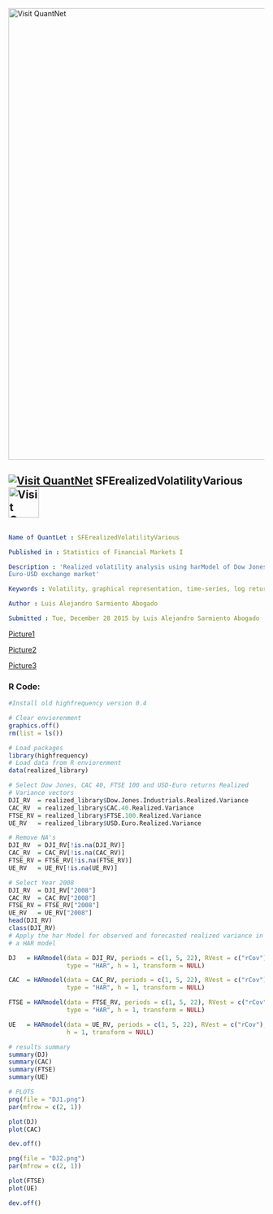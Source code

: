 
[<img src="https://github.com/QuantLet/Styleguide-and-FAQ/blob/master/pictures/banner.png" width="888" alt="Visit QuantNet">](http://quantlet.de/)

## [<img src="https://github.com/QuantLet/Styleguide-and-FAQ/blob/master/pictures/qloqo.png" alt="Visit QuantNet">](http://quantlet.de/) **SFErealizedVolatilityVarious** [<img src="https://github.com/QuantLet/Styleguide-and-FAQ/blob/master/pictures/QN2.png" width="60" alt="Visit QuantNet 2.0">](http://quantlet.de/)

```yaml

Name of QuantLet : SFErealizedVolatilityVarious

Published in : Statistics of Financial Markets I

Description : 'Realized volatility analysis using harModel of Dow Jones, CAC 50, FTSE 100 and
Euro-USD exchange market'

Keywords : Volatility, graphical representation, time-series, log returns, variance

Author : Luis Alejandro Sarmiento Abogado

Submitted : Tue, December 28 2015 by Luis Alejandro Sarmiento Abogado

```

[Picture1](DJ1.png)

[Picture2](DJ1A.png)

[Picture3](DJ2.png)


### R Code:
```r
#Install old highfrequency version 0.4

# Clear enviorenment
graphics.off()
rm(list = ls())

# Load packages
library(highfrequency)
# Load data from R enviorenment
data(realized_library)

# Select Dow Jones, CAC 40, FTSE 100 and USD-Euro returns Realized
# Variance vectors
DJI_RV  = realized_library$Dow.Jones.Industrials.Realized.Variance
CAC_RV  = realized_library$CAC.40.Realized.Variance
FTSE_RV = realized_library$FTSE.100.Realized.Variance
UE_RV   = realized_library$USD.Euro.Realized.Variance

# Remove NA's
DJI_RV  = DJI_RV[!is.na(DJI_RV)]
CAC_RV  = CAC_RV[!is.na(CAC_RV)]
FTSE_RV = FTSE_RV[!is.na(FTSE_RV)]
UE_RV   = UE_RV[!is.na(UE_RV)]

# Select Year 2008
DJI_RV  = DJI_RV["2008"]
CAC_RV  = CAC_RV["2008"]
FTSE_RV = FTSE_RV["2008"]
UE_RV   = UE_RV["2008"]
head(DJI_RV)
class(DJI_RV)
# Apply the har Model for observed and forecasted realized variance in
# a HAR model

DJ   = HARmodel(data = DJI_RV, periods = c(1, 5, 22), RVest = c("rCov"), 
                type = "HAR", h = 1, transform = NULL)

CAC  = HARmodel(data = CAC_RV, periods = c(1, 5, 22), RVest = c("rCov"), 
                type = "HAR", h = 1, transform = NULL)

FTSE = HARmodel(data = FTSE_RV, periods = c(1, 5, 22), RVest = c("rCov"), 
                type = "HAR", h = 1, transform = NULL)

UE   = HARmodel(data = UE_RV, periods = c(1, 5, 22), RVest = c("rCov"), type = "HAR", 
                h = 1, transform = NULL)

# results summary
summary(DJ)
summary(CAC)
summary(FTSE)
summary(UE)

# PLOTS
png(file = "DJ1.png")
par(mfrow = c(2, 1))

plot(DJ)
plot(CAC)

dev.off()

png(file = "DJ2.png")
par(mfrow = c(2, 1))

plot(FTSE)
plot(UE)

dev.off()



```
